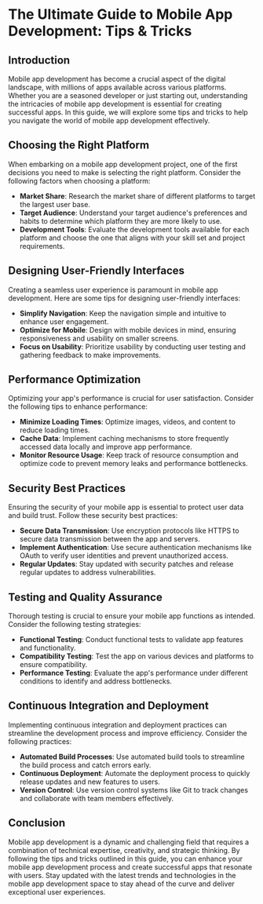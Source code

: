 # The Ultimate Guide to Mobile App Development: Tips & Tricks

## Introduction

Mobile app development has become a crucial aspect of the digital landscape, with millions of apps available across various platforms. Whether you are a seasoned developer or just starting out, understanding the intricacies of mobile app development is essential for creating successful apps. In this guide, we will explore some tips and tricks to help you navigate the world of mobile app development effectively.

## Choosing the Right Platform

When embarking on a mobile app development project, one of the first decisions you need to make is selecting the right platform. Consider the following factors when choosing a platform:

- **Market Share**: Research the market share of different platforms to target the largest user base.
- **Target Audience**: Understand your target audience's preferences and habits to determine which platform they are more likely to use.
- **Development Tools**: Evaluate the development tools available for each platform and choose the one that aligns with your skill set and project requirements.

## Designing User-Friendly Interfaces

Creating a seamless user experience is paramount in mobile app development. Here are some tips for designing user-friendly interfaces:

- **Simplify Navigation**: Keep the navigation simple and intuitive to enhance user engagement.
- **Optimize for Mobile**: Design with mobile devices in mind, ensuring responsiveness and usability on smaller screens.
- **Focus on Usability**: Prioritize usability by conducting user testing and gathering feedback to make improvements.

## Performance Optimization

Optimizing your app's performance is crucial for user satisfaction. Consider the following tips to enhance performance:

- **Minimize Loading Times**: Optimize images, videos, and content to reduce loading times.
- **Cache Data**: Implement caching mechanisms to store frequently accessed data locally and improve app performance.
- **Monitor Resource Usage**: Keep track of resource consumption and optimize code to prevent memory leaks and performance bottlenecks.

## Security Best Practices

Ensuring the security of your mobile app is essential to protect user data and build trust. Follow these security best practices:

- **Secure Data Transmission**: Use encryption protocols like HTTPS to secure data transmission between the app and servers.
- **Implement Authentication**: Use secure authentication mechanisms like OAuth to verify user identities and prevent unauthorized access.
- **Regular Updates**: Stay updated with security patches and release regular updates to address vulnerabilities.

## Testing and Quality Assurance

Thorough testing is crucial to ensure your mobile app functions as intended. Consider the following testing strategies:

- **Functional Testing**: Conduct functional tests to validate app features and functionality.
- **Compatibility Testing**: Test the app on various devices and platforms to ensure compatibility.
- **Performance Testing**: Evaluate the app's performance under different conditions to identify and address bottlenecks.

## Continuous Integration and Deployment

Implementing continuous integration and deployment practices can streamline the development process and improve efficiency. Consider the following practices:

- **Automated Build Processes**: Use automated build tools to streamline the build process and catch errors early.
- **Continuous Deployment**: Automate the deployment process to quickly release updates and new features to users.
- **Version Control**: Use version control systems like Git to track changes and collaborate with team members effectively.

## Conclusion

Mobile app development is a dynamic and challenging field that requires a combination of technical expertise, creativity, and strategic thinking. By following the tips and tricks outlined in this guide, you can enhance your mobile app development process and create successful apps that resonate with users. Stay updated with the latest trends and technologies in the mobile app development space to stay ahead of the curve and deliver exceptional user experiences.